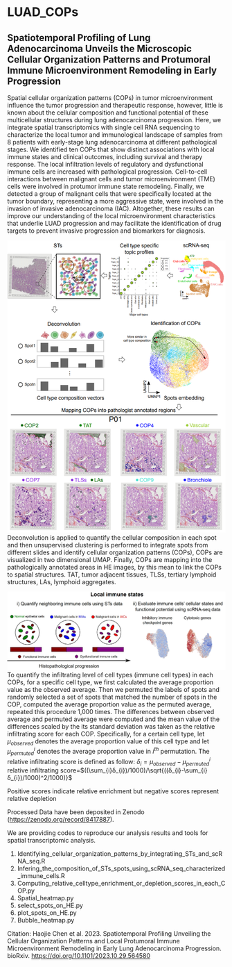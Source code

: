 # LUAD_COPs
## Spatiotemporal Profiling of Lung Adenocarcinoma Unveils the Microscopic Cellular Organization Patterns and Protumoral Immune Microenvironment Remodeling in Early Progression

Spatial cellular organization patterns (COPs) in tumor microenvironment influence the tumor progression and therapeutic response, however, little is known about the cellular composition and functional potential of these multicellular structures during lung adenocarcinoma progression. Here, we integrate spatial transcriptomics with single cell RNA sequencing to characterize the local tumor and immunological landscape of samples from 8 patients with early-stage lung adenocarcinoma at different pathological stages. We identified ten COPs that show distinct associations with local immune states and clinical outcomes, including survival and therapy response. The local infiltration levels of regulatory and dysfunctional immune cells are increased with pathological progression. Cell-to-cell interactions between malignant cells and tumor microenvironment (TME) cells were involved in protumor immune state remodeling. Finally, we detected a group of malignant cells that were specifically located at the tumor boundary, representing a more aggressive state, were involved in the invasion of invasive adenocarcinoma (IAC). Altogether, these results can improve our understanding of the local microenvironment characteristics that underlie LUAD progression and may facilitate the identification of drug targets to prevent invasive progression and biomarkers for diagnosis.

![Analysis pipeline](https://github.com/haojiechen94/LUAD_COPs/blob/master/images/analysis_pipeline.png)
Deconvolution is applied to quantify the cellular composition in each spot and then unsupervised clustering is performed to integrate spots from different slides and identify cellular organization patterns (COPs), COPs are visualized in two dimensional UMAP. Finally, COPs are mapping into the pathologically annotated areas in HE images, by this mean to link the COPs to spatial structures. TAT, tumor adjacent tissues, TLSs, tertiary lymphoid structures, LAs, lymphoid aggregates.

![Neighboring_immune_cell_states](https://github.com/haojiechen94/LUAD_COPs/blob/master/images/quantifying_neighboring_immune_cells_and%20evaluating_local_immune_cell_states.png)
To quantify the infiltrating level of cell types (immune cell types) in each COPs, for a specific cell type, we first calculated the average proportion value as the observed average. Then we permuted the labels of spots and randomly selected a set of spots that matched the number of spots in the COP, computed the average proportion value as the permuted average, repeated this procedure 1,000 times. The differences between observed average and permuted average were computed and the mean value of the differences scaled by the its standard deviation was taken as the relative infiltrating score for each COP. Specifically, for a certain cell type, let $μ_{observed}$ denotes the average proportion value of this cell type and let $μ_{permuted}^{i}$ denotes the average proportion value in $i^{th}$ permutation. The relative infiltrating score is defined as follow:
$δ_{i}=μ_{observed}-μ_{permuted}^{i}$
relative infiltrating score=$((\sum_{i}δ_{i})/1000)/\sqrt{((δ_{i}-\sum_{i}δ_{i})/1000)^2/1000)}$


Positive scores indicate relative enrichment but negative scores represent relative depletion





Processed Data have been deposited in Zenodo (https://zenodo.org/record/8417887).

We are providing codes to reproduce our analysis results and tools for spatial transcriptomic analysis.

1. Identifyiing_cellular_organization_patterns_by_integratiing_STs_and_scRNA_seq.R
2. Infering_the_composition_of_STs_spots_using_scRNA_seq_characterized_immune_cells.R
3. Computing_relative_celltype_enrichment_or_depletion_scores_in_each_COP.py
4. Spatial_heatmap.py
5. select_spots_on_HE.py
6. plot_spots_on_HE.py
7. Bubble_heatmap.py

Citation: Haojie Chen et al. 2023. Spatiotemporal Profiling Unveiling the Cellular Organization Patterns and Local Protumoral Immune Microenvironment Remodeling in Early Lung Adenocarcinoma Progression. bioRxiv. https://doi.org/10.1101/2023.10.29.564580
